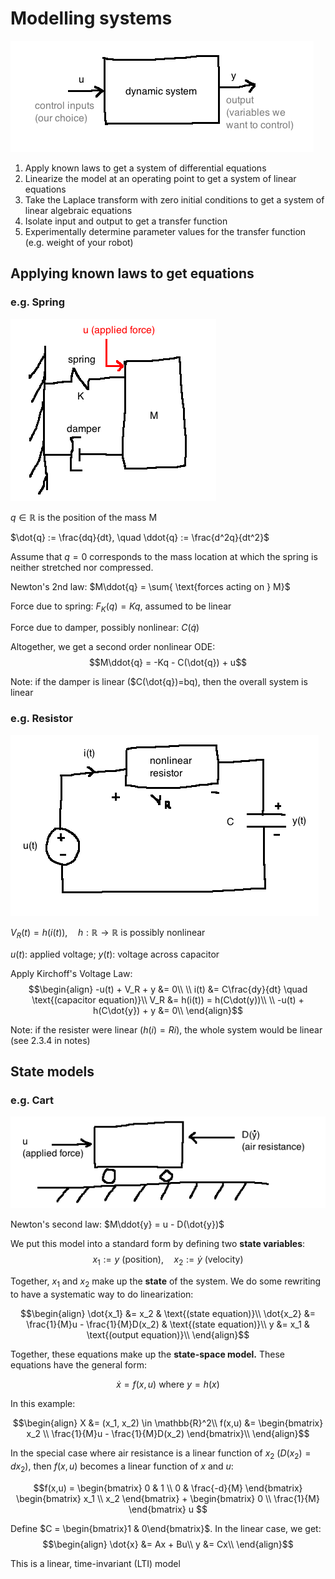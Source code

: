 # Modelling systems

<img src="img/dynamicsystem.png" />

1. Apply known laws to get a system of differential equations
2. Linearize the model at an operating point to get a system of linear equations
3. Take the Laplace transform with zero initial conditions to get a system of linear algebraic equations
4. Isolate input and output to get a transfer function
5. Experimentally determine parameter values for the transfer function (e.g. weight of your robot)

## Applying known laws to get equations
### e.g. Spring

<img src="img/spring.png" />

$q \in \mathbb{R}$ is the position of the mass M

$\dot{q} := \frac{dq}{dt}, \quad \ddot{q} := \frac{d^2q}{dt^2}$

Assume that $q=0$ corresponds to the mass location at which the spring is neither stretched nor compressed.

Newton's 2nd law: $M\ddot{q} = \sum{ \text{forces acting on } M}$

Force due to spring: $F_K(q) = Kq$, assumed to be linear

Force due to damper, possibly nonlinear: $C(\dot{q})$

Altogether, we get a second order nonlinear ODE:
$$M\ddot{q} = -Kq - C(\dot{q}) + u$$

Note: if the damper is linear ($C(\dot{q})=bq), then the overall system is linear

### e.g. Resistor

<img src="img/resistor.png" />

$V_R(t) = h(i(t)), \quad h : \mathbb{R} \rightarrow \mathbb{R}$ is possibly nonlinear

$u(t)$: applied voltage; $y(t)$: voltage across capacitor

Apply Kirchoff's Voltage Law:
$$\begin{align}
-u(t) + V_R + y &= 0\\
\\
i(t) &= C\frac{dy}{dt} \quad \text{(capacitor equation)}\\
V_R &= h(i(t)) = h(C\dot(y))\\
\\
-u(t) + h(C\dot{y}) + y &= 0\\
\end{align}$$

Note: if the resister were linear ($h(i) = Ri$), the whole system would be linear (see 2.3.4 in notes)

## State models

### e.g. Cart
<img src="img/carairresistance.png" />

Newton's second law: $M\ddot{y} = u - D(\dot{y})$

We put this model into a standard form by defining two **state variables**:
$$x_1 := y \text{ (position)}, \quad x_2 := \dot{y} \text{ (velocity)}$$

Together, $x_1$ and $x_2$ make up the **state** of the system. We do some rewriting to have a systematic way to do linearization:

$$\begin{align}
\dot{x_1} &= x_2 & \text{(state equation)}\\
\dot{x_2} &= \frac{1}{M}u - \frac{1}{M}D(x_2) & \text{(state equation)}\\
y &= x_1 & \text{(output equation)}\\
\end{align}$$

Together, these equations make up the **state-space model.** These equations have the general form:

$$\dot{x} = f(x,u) \text{ where } y = h(x)$$

In this example:

$$\begin{align}
X &= (x_1, x_2) \in \mathbb{R}^2\\
f(x,u) &= \begin{bmatrix}
x_2 \\
\frac{1}{M}u - \frac{1}{M}D(x_2)
\end{bmatrix}\\
\end{align}$$

In the special case where air resistance is a linear function of $x_2$ ($D(x_2)=d x_2$), then $f(x,u)$ becomes a linear function of $x$ and $u$:

$$f(x,u) = \begin{bmatrix}
0 & 1 \\
0 & \frac{-d}{M}
\end{bmatrix} \begin{bmatrix}
x_1 \\
x_2
\end{bmatrix} + \begin{bmatrix}
0 \\
\frac{1}{M}
\end{bmatrix} u
$$

Define $C = \begin{bmatrix}1 & 0\end{bmatrix}$. In the linear case, we get:
$$\begin{align}
\dot{x} &= Ax + Bu\\
y &= Cx\\
\end{align}$$

This is a linear, time-invariant (LTI) model
